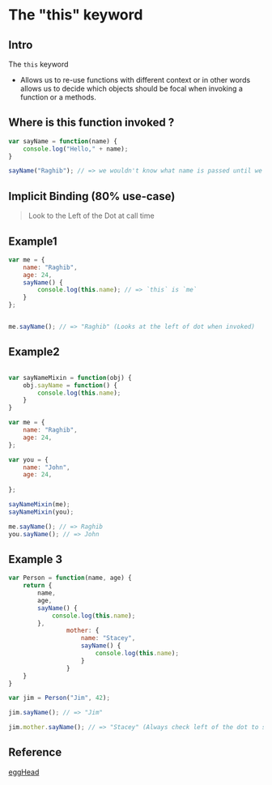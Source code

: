 # The "this" keyword

## Intro

The `this` keyword

* Allows us to re-use functions with different context or in other words allows us to decide which objects should be focal when invoking a function or a methods.

## Where is this function invoked ?

```javascript
var sayName = function(name) {
    console.log("Hello," + name);
}

sayName("Raghib"); // => we wouldn't know what name is passed until we invoke it, this is similar to `this-keyword` in a function until that function is invoked
```


## Implicit Binding (80% use-case)
> Look to the Left of the Dot at call time

## Example1
```javascript
var me = {
    name: "Raghib",
    age: 24,
    sayName() {
        console.log(this.name); // => `this` is `me`
    }
};


me.sayName(); // => "Raghib" (Looks at the left of dot when invoked)
```

## Example2

```javascript

var sayNameMixin = function(obj) {
    obj.sayName = function() {
        console.log(this.name);
    }
}

var me = {
    name: "Raghib",
    age: 24,
};

var you = {
    name: "John",
    age: 24,
  
};

sayNameMixin(me);
sayNameMixin(you);

me.sayName(); // => Raghib
you.sayName(); // => John
```

## Example 3

```javascript
var Person = function(name, age) {
    return {
        name,
        age,
        sayName() {
            console.log(this.name);
        },
				mother: {
					name: "Stacey",
					sayName() {
						console.log(this.name);
					}
				}
    }
}

var jim = Person("Jim", 42);

jim.sayName(); // => "Jim"

jim.mother.sayName(); // => "Stacey" (Always check left of the dot to see what `this` is referencing to)
```



## Reference

[eggHead](https://egghead.io/)